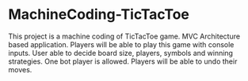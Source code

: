 # MachineCoding-TicTacToe
This project is a machine coding of TicTacToe game.
MVC Architecture based application.
Players will be able to play this game with console inputs.
User able to decide board size, players, symbols and winning strategies.
One bot player is allowed.
Players will be able to undo their moves.
